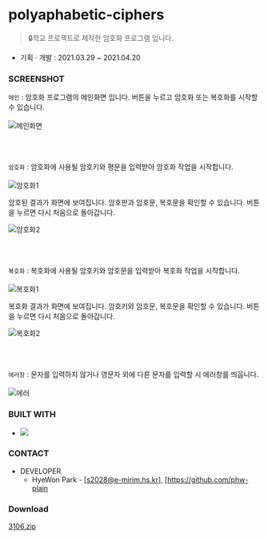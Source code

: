 # polyaphabetic-ciphers
> 🔒학교 프로젝트로 제작한 암호화 프로그램 입니다.

* 기획 · 개발 : 2021.03.29 ~ 2021.04.20


### SCREENSHOT
``` 메인 ``` : 암호화 프로그램의 메인화면 입니다. 버튼을 누르고 암호화 또는 복호화를 시작할 수 있습니다.
<br><br>
![메인화면](https://user-images.githubusercontent.com/79081836/164978756-962acf0a-bd20-4d8f-909d-5452f07afcc9.PNG)

<br><br>

``` 암호화 ``` : 암호화에 사용될 암호키와 평문을 입력받아 암호화 작업을 시작합니다. 
<br><br>
![암호화1](https://user-images.githubusercontent.com/79081836/164978768-75da3990-a113-446d-b450-2a51e8615598.PNG)

암호된 결과가 화면에 보여집니다. 암호판과 암호문, 복호문을 확인할 수 있습니다. 버튼을 누르면 다시 처음으로 돌아갑니다.

![암호화2](https://user-images.githubusercontent.com/79081836/164978769-24c481e7-767a-4ce8-8297-28903ed08b27.PNG)

<br><br>

``` 복호화 ``` : 복호화에 사용될 암호키와 암호문을 입력받아 복호화 작업을 시작합니다.
<br><br>
![복호화1](https://user-images.githubusercontent.com/79081836/164978773-9aeb0606-67b2-4f44-abfe-d617c53fd9a5.PNG)

복호화 결과가 화면에 보여집니다. 암호키와 암호문, 복호문을 확인할 수 있습니다. 버튼을 누르면 다시 처음으로 돌아갑니다.

![복호화2](https://user-images.githubusercontent.com/79081836/164978774-7f3e68d7-07b4-4e5a-a347-9ce7b83bab11.PNG)

<br><br>

``` 에러창 ``` : 문자를 입력하지 않거나 영문자 외에 다른 문자를 입력할 시 에러창를 띄웁니다.
<br><br>
![에러](https://user-images.githubusercontent.com/79081836/164979196-cfdec411-a2e0-438e-9902-182d3b9cf021.PNG)

### BUILT WITH

* <img src="https://img.shields.io/badge/c%23-%23000000.svg?style=for-the-badge&logo=c-sharp&logoColor=white"/>

### CONTACT

* DEVELOPER
  * HyeWon Park - [s2028@e-mirim.hs.kr], [https://github.com/phw-plain

### Download
[3106.zip](https://github.com/phw-plain/polyaphabetic-ciphers/files/8547385/3106.zip)

